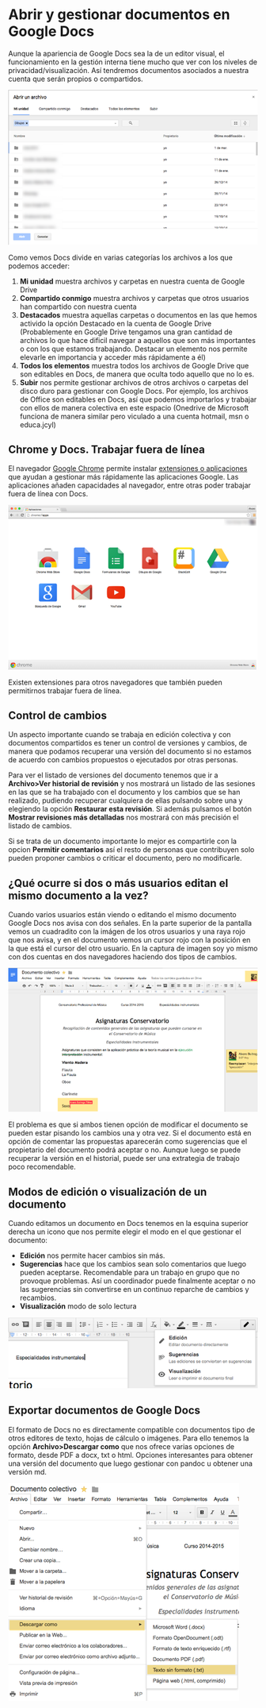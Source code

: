 # Abrir y gestionar documentos en Google Docs

Aunque la apariencia de Google Docs sea la de un editor visual, el funcionamiento en la gestión interna tiene mucho que ver con los niveles de privacidad/visualización. Así tendremos documentos asociados a nuestra cuenta que serán propios o compartidos.

![Panel de gestión de archivos Google](Abrir_Docs_01.png)

Como vemos Docs divide en varias categorías los archivos a los que podemos acceder: 

1. **Mi unidad** muestra archivos y carpetas en nuestra cuenta de Google Drive
2. **Compartido conmigo** muestra archivos y carpetas que otros usuarios han compartido con nuestra cuenta
3. **Destacados** muestra aquellas carpetas o documentos en las que hemos activido la opción Destacado en la cuenta de Google Drive (Probablemente en Google Drive tengamos una gran cantidad de archivos lo que hace dificil navegar a aquellos que son más importantes o con los que estamos trabajando. Destacar un elemento nos permite elevarle en importancia y acceder más rápidamente a él)
4. **Todos los elementos** muestra todos los archivos de Google Drive que son editables en Docs, de manera que oculta todo aquello que no lo es. 
5. **Subir** nos permite gestionar archivos de otros archivos o carpetas del disco duro para gestionar con Google Docs. Por ejemplo, los archivos de Office son editables en Docs, así que podemos importarlos y trabajar con ellos de manera colectiva en este espacio (Onedrive de Microsoft funciona de manera similar pero viculado a una cuenta hotmail, msn o educa.jcyl)

## Chrome y Docs. Trabajar fuera de línea

El navegador [Google Chrome](https://www.google.es/chrome/browser/desktop/index.html) permite instalar [extensiones o aplicaciones](https://chrome.google.com/webstore/category/extensions?hl=es&_feature=offline) que ayudan a gestionar más rápidamente las aplicaciones Google. Las aplicaciones añaden capacidades al navegador, entre otras poder trabajar fuera de línea con Docs. 

![Aplicaciones Chrome](Abrir_Docs_02.png)

Existen extensiones para otros navegadores que también pueden permitirnos trabajar fuera de línea. 

## Control de cambios

Un aspecto importante cuando se trabaja en edición colectiva y con documentos compartidos es tener un control de versiones y cambios, de manera que podamos recuperar una versión del documento si no estamos de acuerdo con cambios propuestos o ejecutados por otras personas. 

Para ver el listado de versiones del documento tenemos que ir a **Archivo>Ver historial de revisión** y nos mostrará un listado de las sesiones en las que se ha trabajado con el documento y los cambios que se han realizado, pudiendo recuperar cualquiera de ellas pulsando sobre una y elegiendo la opción **Restaurar esta revisión**. Si además pulsamos el botón **Mostrar revisiones más detalladas** nos mostrará con más precisión el listado de cambios. 

Si se trata de un documento importante lo mejor es compartirle con la opcion **Permitir comentarios** así el resto de personas que contribuyen solo pueden proponer cambios o criticar el documento, pero no modificarle. 

## ¿Qué ocurre si dos o más usuarios editan el mismo documento a la vez?

Cuando varios usuarios están viendo o editando el mismo documento Google Docs nos avisa con dos señales. En la parte superior de la pantalla vemos un cuadradito con la imágen de los otros usuarios y una raya rojo que nos avisa, y en el documento vemos un cursor rojo con la posición en la que está el cursor del otro usuario. En la captura de imagen soy yo mismo con dos cuentas en dos navegadores haciendo dos tipos de cambios. 

![Aplicaciones Chrome](Abrir_Docs_05.png)

El problema es que si ambos tienen opción de modificar el documento se pueden estar pisando los cambios una y otra vez. Si el documento está en opción de comentar las propuestas aparecerán como sugerencias que el propietario del documento podrá aceptar o no. Aunque luego se puede recuperar la versión en el historial, puede ser una extrategia de trabajo poco recomendable.

## Modos de edición o visualización de un documento

Cuando editamos un documento en Docs tenemos en la esquina superior derecha un icono que nos permite elegir el modo en el que gestionar el documento: 

- **Edición** nos permite hacer cambios sin más. 
- **Sugerencias** hace que los cambios sean solo comentarios que luego pueden aceptarse. Recomendable para un trabajo en grupo que no provoque problemas. Así un coordinador puede finalmente aceptar o no las sugerencias sin convertirse en un continuo reparche de cambios y recambios. 
- **Visualización** modo de solo lectura

![Modos de trabajo con docs](Abrir_Docs_03.png)

## Exportar documentos de Google Docs

El formato de Docs no es directamente compatible con documentos tipo de otros editores de texto, hojas de cálculo o imágenes. Para ello tenemos la opción **Archivo>Descargar como** que nos ofrece varias opciones de formato, desde PDF a docx, txt o html. Opciones interesantes para obtener una versión del documento que luego gestionar con pandoc u obtener una versión md.

![Exportar archivos de Docs](Abrir_Docs_04.png)




